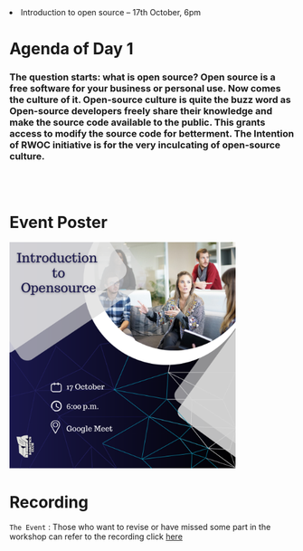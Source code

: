 <li>Introduction to open source – 17th October, 6pm

<h1>Agenda of Day 1</h1>
<h3>The question starts: what is open source? Open source is a free software for your business or personal use. Now comes the culture of it. Open-source culture is quite the buzz word as Open-source developers freely share their knowledge and make the source code available to the public. This grants access to modify the source code for betterment.
The Intention of RWOC initiative is for the very inculcating of open-source culture.
 </h3>

<br>
<br>

# Event Poster

<img src="poster.png" alt="poster" style="width:400px;"/>

# Recording

`The Event` : 
Those who want to revise or have missed some part in the workshop can refer to the recording click [here](https://drive.google.com/file/d/1tupuHXuur9KwDQNHshVKtapsjdVWOrVy/view?usp=sharing)
